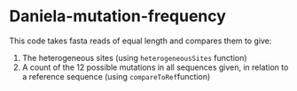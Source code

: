 # Daniela-mutation-frequency

This code takes fasta reads of equal length and compares them to give:

1) The heterogeneous sites (using `heterogeneousSites` function) 
2) A count of the 12 possible mutations in all sequences given, in relation to a reference sequence (using `compareToRef`function)